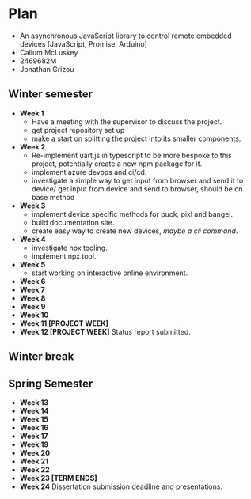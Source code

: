# Plan

- An asynchronous JavaScript library to control remote embedded devices [JavaScript, Promise, Arduino]
- Callum McLuskey
- 2469682M
- Jonathan Grizou

## Winter semester

- **Week 1**
  - Have a meeting with the supervisor to discuss the project.
  - get project repository set up
  - make a start on splitting the project into its smaller components.
- **Week 2**
  - Re-implement uart.js in typescript to be more bespoke to this project, potentially create a new npm package for it.
  - implement azure devops and ci/cd.
  - investigate a simple way to get input from browser and send it to device/ get input from device and send to browser, should be on base method
- **Week 3**
  - implement device specific methods for puck, pixl and bangel.
  - build documentation site.
  - create easy way to create new devices, _maybe a cli command_.
- **Week 4**
  - investigate npx tooling.
  - implement npx tool.
- **Week 5**
  - start working on interactive online environment.
- **Week 6**
- **Week 7**
- **Week 8**
- **Week 9**
- **Week 10**
- **Week 11 [PROJECT WEEK]**
- **Week 12 [PROJECT WEEK]** Status report submitted.

## Winter break

## Spring Semester

- **Week 13**
- **Week 14**
- **Week 15**
- **Week 16**
- **Week 17**
- **Week 19**
- **Week 20**
- **Week 21**
- **Week 22**
- **Week 23 [TERM ENDS]**
- **Week 24** Dissertation submission deadline and presentations.
